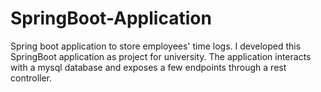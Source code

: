 # SpringBoot-Application
Spring boot application to store employees' time logs.
I developed this SpringBoot application as project for university.
The application interacts with a mysql database and exposes a few endpoints through a rest controller.
